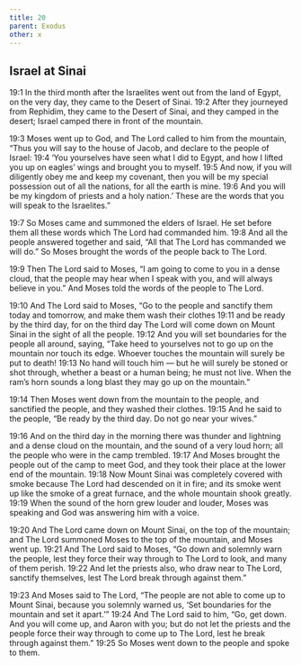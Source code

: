 ```yaml
---
title: 20
parent: Exodus
other: x
---
```


## Israel at Sinai

<a name="19:1">19:1</a> In the third month after the Israelites went out from the land of Egypt, on the very day, they came to the Desert of Sinai. <a name="19:2">19:2</a> After they journeyed from Rephidim, they came to the Desert of Sinai, and they camped in the desert; Israel camped there in front of the mountain.

<a name="19:3">19:3</a> Moses went up to God, and The Lord called to him from the mountain, “Thus you will say to the house of Jacob, and declare to the people of Israel: <a name="19:4">19:4</a> ‘You yourselves have seen what I did to Egypt, and how I lifted you up on eagles’ wings and brought you to myself. <a name="19:5">19:5</a> And now, if you will diligently obey me and keep my covenant, then you will be my special possession out of all the nations, for all the earth is mine. <a name="19:6">19:6</a> And you will be my kingdom of priests and a holy nation.’ These are the words that you will speak to the Israelites.”

<a name="19:7">19:7</a> So Moses came and summoned the elders of Israel. He set before them all these words which The Lord had commanded him. <a name="19:8">19:8</a> And all the people answered together and said, “All that The Lord has commanded we will do.” So Moses brought the words of the people back to The Lord.

<a name="19:9">19:9</a> Then The Lord said to Moses, “I am going to come to you in a dense cloud, that the people may hear when I speak with you, and will always believe in you.” And Moses told the words of the people to The Lord.

<a name="19:10">19:10</a> And The Lord said to Moses, “Go to the people and sanctify them today and tomorrow, and make them wash their clothes <a name="19:11">19:11</a> and be ready by the third day, for on the third day The Lord will come down on Mount Sinai in the sight of all the people. <a name="19:12">19:12</a> And you will set boundaries for the people all around, saying, “Take heed to yourselves not to go up on the mountain nor touch its edge. Whoever touches the mountain will surely be put to death! <a name="19:13">19:13</a> No hand will touch him  —  but he will surely be stoned or shot through, whether a beast or a human being; he must not live. When the ram’s horn sounds a long blast they may go up on the mountain.”

<a name="19:14">19:14</a> Then Moses went down from the mountain to the people, and sanctified the people, and they washed their clothes. <a name="19:15">19:15</a> And he said to the people, “Be ready by the third day. Do not go near your wives.”

<a name="19:16">19:16</a> And on the third day in the morning there was thunder and lightning and a dense cloud on the mountain, and the sound of a very loud horn; all the people who were in the camp trembled. <a name="19:17">19:17</a> And Moses brought the people out of the camp to meet God, and they took their place at the lower end of the mountain. <a name="19:18">19:18</a> Now Mount Sinai was completely covered with smoke because The Lord had descended on it in fire; and its smoke went up like the smoke of a great furnace, and the whole mountain shook greatly. <a name="19:19">19:19</a> When the sound of the horn grew louder and louder, Moses was speaking and God was answering him with a voice.

<a name="19:20">19:20</a> And The Lord came down on Mount Sinai, on the top of the mountain; and The Lord summoned Moses to the top of the mountain, and Moses went up. <a name="19:21">19:21</a> And The Lord said to Moses, “Go down and solemnly warn the people, lest they force their way through to The Lord to look, and many of them perish. <a name="19:22">19:22</a> And let the priests also, who draw near to The Lord, sanctify themselves, lest The Lord break through against them.”

<a name="19:23">19:23</a> And Moses said to The Lord, “The people are not able to come up to Mount Sinai, because you solemnly warned us, ‘Set boundaries for the mountain and set it apart.’” <a name="19:24">19:24</a> And The Lord said to him, “Go, get down. And you will come up, and Aaron with you; but do not let the priests and the people force their way through to come up to The Lord, lest he break through against them.” <a name="19:25">19:25</a> So Moses went down to the people and spoke to them.